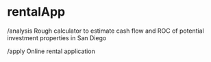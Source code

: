 # rentalApp

/analysis
Rough calculator to estimate cash flow and ROC of potential investment properties in San Diego

/apply
Online rental application